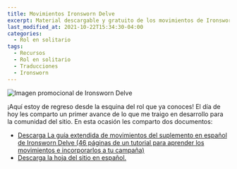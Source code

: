 ```yaml
---
title: Movimientos Ironsworn Delve
excerpt: Material descargable y gratuito de los movimientos de Ironsworn Delve.
last_modified_at: 2021-10-22T15:34:30-04:00
categories:
  - Rol en solitario
tags:
  - Recursos
  - Rol en solitario
  - Traducciones
  - Ironsworn
---
```


![Imagen promocional de Ironsworn Delve](https://laesquinadelrol.files.wordpress.com/2022/01/ironsworn-en-espanol-1.jpg)

¡Aquí estoy de regreso desde la esquina del rol que ya conoces! El día de hoy les comparto un primer avance de lo que me traigo en desarrollo para la comunidad del sitio. En esta ocasión les comparto dos documentos:

- [Descarga La guía extendida de movimientos del suplemento en español de Ironsworn Delve (46 páginas de un tutorial para aprender los movimientos e incorporarlos a tu campaña)](https://laesquinadelrol.files.wordpress.com/2022/01/guia-de-movimientos-ext_delve_es.pdf)
- [Descarga la hoja del sitio en español.](https://laesquinadelrol.files.wordpress.com/2022/01/ironsworn-delve-hoja-del-sitio.pdf)

<script type='text/javascript' src='https://storage.ko-fi.com/cdn/widget/Widget_2.js'></script><script type='text/javascript'>kofiwidget2.init('Invítame un café', '#29abe0', 'X8X035NUM');kofiwidget2.draw();</script>
